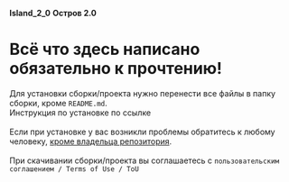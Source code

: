  **Island_2_0** **Остров 2.0**

# Всё что здесь написано обязательно к прочтению!
Для установки сборки/проекта нужно перенести все файлы в папку сборки, кроме `README.md`.<br>
Инструкция по установке по ссылке<br><br>
Если при установке у вас возникли проблемы обратитесь к любому человеку, [кроме владельца репозитория](https://github.com/Sssprt).<br><br>
При скачивании сборки/проекта вы соглашаетесь с `пользовательским соглашением / Terms of Use / ToU`
